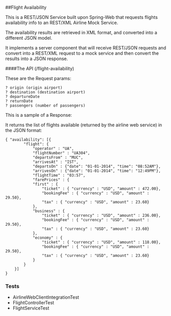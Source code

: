 ##Flight Availability

This is a REST/JSON Service built upon Spring-Web that requests flights availability info to an REST/XML Airline Mock Service. 

The availability results are retrieved in
XML format, and converted into a different JSON model.

It implements a server component that will receive REST/JSON requests and convert into
a REST/XML request to a mock service and then convert the results into a JSON
response.

####The API (/flight-availability)

These are the Request params:

    ? origin (origin airport)
    ? destination (destination airport)
    ? departureDate 
    ? returnDate
    ? passengers (number of passengers)

This is a sample of a Response:

It returns the list of flights available (returned by the airline web service) in the JSON
format:

````
{ "availability": [{
        "flight": {
            "operator" : "UA",
            "flightNumber" : "UA304",
            "departsFrom" : "MUC",
            "arrivesAt" : "IST",
            "departsOn" : {"date": "01-01-2014", "time": "08:52AM"},
            "arrivesOn" : {"date": "01-01-2014", "time": "12:49PM"},
            "flightTime" : "03:57",
            "farePrices" : {
            "first" : {
                "ticket" : { "currency" : "USD", "amount" : 472.00},
                "bookingFee" : { "currency" : "USD", "amount" : 29.50},
                "tax" : { "currency" : "USD", "amount" : 23.60}
            },
            "business" : {
                "ticket" : { "currency" : "USD", "amount" : 236.00},
                "bookingFee" : { "currency" : "USD", "amount" : 29.50},
                "tax" : { "currency" : "USD", "amount" : 23.60}
            },
            "economy" : {
                "ticket" : { "currency" : "USD", "amount" : 118.00},
                "bookingFee" : { "currency" : "USD", "amount" : 29.50},
                "tax" : { "currency" : "USD", "amount" : 23.60}
            }
        }
    }]
}
````

### Tests 
* AirlineWebClientIntegrationTest
* FlightControllerTest
* FlightServiceTest
